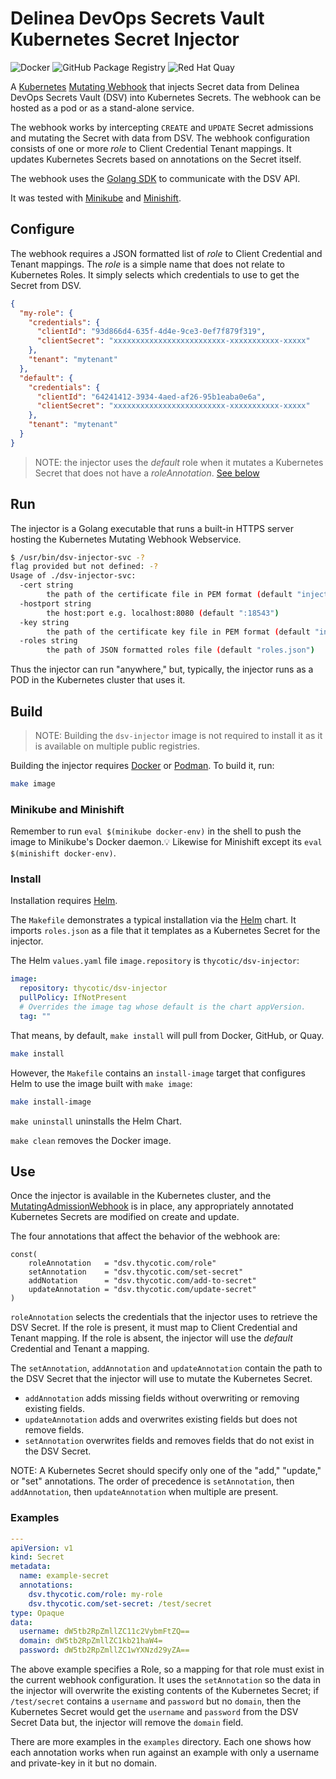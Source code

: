 # Delinea DevOps Secrets Vault Kubernetes Secret Injector

![Docker](https://github.com/thycotic/dsv-k8s/workflows/Docker/badge.svg)
![GitHub Package Registry](https://github.com/thycotic/dsv-k8s/workflows/GitHub%20Package%20Registry/badge.svg)
![Red Hat Quay](https://github.com/thycotic/dsv-k8s/workflows/Red%20Hat%20Quay/badge.svg)

A [Kubernetes](https://kubernetes.io/)
[Mutating Webhook](https://kubernetes.io/docs/reference/access-authn-authz/extensible-admission-controllers/#admission-webhooks)
that injects Secret data from Delinea DevOps Secrets Vault (DSV) into Kubernetes
Secrets. The webhook can be hosted as a pod or as a stand-alone service.

The webhook works by intercepting `CREATE` and `UPDATE` Secret admissions and
mutating the Secret with data from DSV. The webhook configuration consists of
one or more _role_ to Client Credential Tenant mappings. It updates Kubernetes
Secrets based on annotations on the Secret itself.

The webhook uses the [Golang SDK](https://github.com/thycotic/dsv-sdk-go) to
communicate with the DSV API.

It was tested with [Minikube](https://minikube.sigs.k8s.io/) and
[Minishift](https://docs.okd.io/3.11/minishift/index.html).

## Configure

The webhook requires a JSON formatted list of _role_ to Client Credential and
Tenant mappings. The _role_ is a simple name that does not relate to Kubernetes
Roles. It simply selects which credentials to use to get the Secret from DSV.

```json
{
  "my-role": {
    "credentials": {
      "clientId": "93d866d4-635f-4d4e-9ce3-0ef7f879f319",
      "clientSecret": "xxxxxxxxxxxxxxxxxxxxxxxxx-xxxxxxxxxxx-xxxxx"
    },
    "tenant": "mytenant"
  },
  "default": {
    "credentials": {
      "clientId": "64241412-3934-4aed-af26-95b1eaba0e6a",
      "clientSecret": "xxxxxxxxxxxxxxxxxxxxxxxxx-xxxxxxxxxxx-xxxxx"
    },
    "tenant": "mytenant"
  }
}
```

> NOTE: the injector uses the _default_ role when it mutates a Kubernetes Secret
> that does not have a _roleAnnotation_. [See below](#use)

## Run

The injector is a Golang executable that runs a built-in HTTPS server hosting
the Kubernetes Mutating Webhook Webservice.

```bash
$ /usr/bin/dsv-injector-svc -?
flag provided but not defined: -?
Usage of ./dsv-injector-svc:
  -cert string
        the path of the certificate file in PEM format (default "injector.pem")
  -hostport string
        the host:port e.g. localhost:8080 (default ":18543")
  -key string
        the path of the certificate key file in PEM format (default "injector.key")
  -roles string
        the path of JSON formatted roles file (default "roles.json")
```

Thus the injector can run "anywhere," but, typically, the injector runs as a POD
in the Kubernetes cluster that uses it.

## Build

> NOTE: Building the `dsv-injector` image is not required to install it as it is
> available on multiple public registries.

Building the injector requires [Docker](https://www.docker.com/) or
[Podman](https://podman.io/). To build it, run:

```sh
make image
```

### Minikube and Minishift

Remember to run `eval $(minikube docker-env)` in the shell to push the image to
Minikube's Docker daemon.💡 Likewise for Minishift except its
`eval $(minishift docker-env)`.

### Install

Installation requires [Helm](https://helm.sh).

The `Makefile` demonstrates a typical installation via the
[Helm](https://helm.sh/) chart. It imports `roles.json` as a file that it
templates as a Kubernetes Secret for the injector.

The Helm `values.yaml` file `image.repository` is `thycotic/dsv-injector`:

```yaml
image:
  repository: thycotic/dsv-injector
  pullPolicy: IfNotPresent
  # Overrides the image tag whose default is the chart appVersion.
  tag: ""
```

That means, by default, `make install` will pull from Docker, GitHub, or Quay.

```sh
make install
```

However, the `Makefile` contains an `install-image` target that configures Helm
to use the image built with `make image`:

```sh
make install-image
```

`make uninstall` uninstalls the Helm Chart.

`make clean` removes the Docker image.

## Use

Once the injector is available in the Kubernetes cluster, and the
[MutatingAdmissionWebhook](https://kubernetes.io/docs/reference/access-authn-authz/admission-controllers/#mutatingadmissionwebhook)
is in place, any appropriately annotated Kubernetes Secrets are modified on
create and update.

The four annotations that affect the behavior of the webhook are:

```golang
const(
    roleAnnotation   = "dsv.thycotic.com/role"
    setAnnotation    = "dsv.thycotic.com/set-secret"
    addNotation      = "dsv.thycotic.com/add-to-secret"
    updateAnnotation = "dsv.thycotic.com/update-secret"
)
```

`roleAnnotation` selects the credentials that the injector uses to retrieve the
DSV Secret. If the role is present, it must map to Client Credential and Tenant
mapping. If the role is absent, the injector will use the _default_ Credential
and Tenant a mapping.

The `setAnnotation`, `addAnnotation` and `updateAnnotation` contain the path to
the DSV Secret that the injector will use to mutate the Kubernetes Secret.

- `addAnnotation` adds missing fields without overwriting or removing existing
  fields.
- `updateAnnotation` adds and overwrites existing fields but does not remove
  fields.
- `setAnnotation` overwrites fields and removes fields that do not exist in the
  DSV Secret.

NOTE: A Kubernetes Secret should specify only one of the "add," "update," or
"set" annotations. The order of precedence is `setAnnotation`, then
`addAnnotation`, then `updateAnnotation` when multiple are present.

### Examples

```yaml
---
apiVersion: v1
kind: Secret
metadata:
  name: example-secret
  annotations:
    dsv.thycotic.com/role: my-role
    dsv.thycotic.com/set-secret: /test/secret
type: Opaque
data:
  username: dW5tb2RpZmllZC11c2VybmFtZQ==
  domain: dW5tb2RpZmllZC1kb21haW4=
  password: dW5tb2RpZmllZC1wYXNzd29yZA==
```

The above example specifies a Role, so a mapping for that role must exist in the
current webhook configuration. It uses the `setAnnotation` so the data in the
injector will overwrite the existing contents of the Kubernetes Secret; if
`/test/secret` contains a `username` and `password` but no `domain`, then the
Kubernetes Secret would get the `username` and `password` from the DSV Secret
Data but, the injector will remove the `domain` field.

There are more examples in the `examples` directory. Each one shows how each
annotation works when run against an example with only a username and
private-key in it but no domain.
